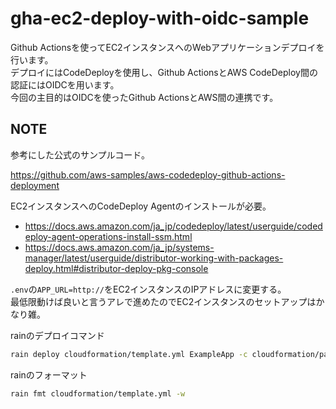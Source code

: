 # gha-ec2-deploy-with-oidc-sample

Github Actionsを使ってEC2インスタンスへのWebアプリケーションデプロイを行います。  
デプロイにはCodeDeployを使用し、Github ActionsとAWS CodeDeploy間の認証にはOIDCを用います。  
今回の主目的はOIDCを使ったGithub ActionsとAWS間の連携です。

## NOTE

参考にした公式のサンプルコード。

https://github.com/aws-samples/aws-codedeploy-github-actions-deployment

EC2インスタンスへのCodeDeploy Agentのインストールが必要。

* https://docs.aws.amazon.com/ja_jp/codedeploy/latest/userguide/codedeploy-agent-operations-install-ssm.html
* https://docs.aws.amazon.com/ja_jp/systems-manager/latest/userguide/distributor-working-with-packages-deploy.html#distributor-deploy-pkg-console

`.env`の`APP_URL=http://`をEC2インスタンスのIPアドレスに変更する。  
最低限動けば良いと言うアレで進めたのでEC2インスタンスのセットアップはかなり雑。

rainのデプロイコマンド

```sh
rain deploy cloudformation/template.yml ExampleApp -c cloudformation/parameter.json -y
```

rainのフォーマット

```sh
rain fmt cloudformation/template.yml -w
```
